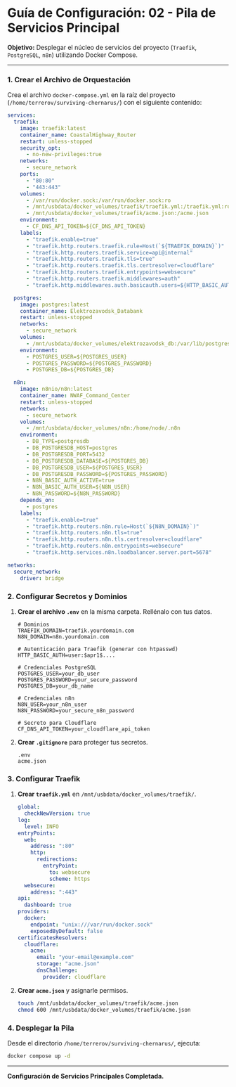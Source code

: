 # Guía de Configuración: 02 - Pila de Servicios Principal

**Objetivo:** Desplegar el núcleo de servicios del proyecto (`Traefik`, `PostgreSQL`, `n8n`) utilizando Docker Compose.

---

### 1. Crear el Archivo de Orquestación

Crea el archivo `docker-compose.yml` en la raíz del proyecto (`/home/terrerov/surviving-chernarus/`) con el siguiente contenido:

```yaml
services:
  traefik:
    image: traefik:latest
    container_name: CoastalHighway_Router
    restart: unless-stopped
    security_opt:
      - no-new-privileges:true
    networks:
      - secure_network
    ports:
      - "80:80"
      - "443:443"
    volumes:
      - /var/run/docker.sock:/var/run/docker.sock:ro
      - /mnt/usbdata/docker_volumes/traefik/traefik.yml:/traefik.yml:ro
      - /mnt/usbdata/docker_volumes/traefik/acme.json:/acme.json
    environment:
      - CF_DNS_API_TOKEN=${CF_DNS_API_TOKEN}
    labels:
      - "traefik.enable=true"
      - "traefik.http.routers.traefik.rule=Host(`${TRAEFIK_DOMAIN}`)"
      - "traefik.http.routers.traefik.service=api@internal"
      - "traefik.http.routers.traefik.tls=true"
      - "traefik.http.routers.traefik.tls.certresolver=cloudflare"
      - "traefik.http.routers.traefik.entrypoints=websecure"
      - "traefik.http.routers.traefik.middlewares=auth"
      - "traefik.http.middlewares.auth.basicauth.users=${HTTP_BASIC_AUTH}"

  postgres:
    image: postgres:latest
    container_name: Elektrozavodsk_Databank
    restart: unless-stopped
    networks:
      - secure_network
    volumes:
      - /mnt/usbdata/docker_volumes/elektrozavodsk_db:/var/lib/postgresql/data
    environment:
      - POSTGRES_USER=${POSTGRES_USER}
      - POSTGRES_PASSWORD=${POSTGRES_PASSWORD}
      - POSTGRES_DB=${POSTGRES_DB}

  n8n:
    image: n8nio/n8n:latest
    container_name: NWAF_Command_Center
    restart: unless-stopped
    networks:
      - secure_network
    volumes:
      - /mnt/usbdata/docker_volumes/n8n:/home/node/.n8n
    environment:
      - DB_TYPE=postgresdb
      - DB_POSTGRESDB_HOST=postgres
      - DB_POSTGRESDB_PORT=5432
      - DB_POSTGRESDB_DATABASE=${POSTGRES_DB}
      - DB_POSTGRESDB_USER=${POSTGRES_USER}
      - DB_POSTGRESDB_PASSWORD=${POSTGRES_PASSWORD}
      - N8N_BASIC_AUTH_ACTIVE=true
      - N8N_BASIC_AUTH_USER=${N8N_USER}
      - N8N_PASSWORD=${N8N_PASSWORD}
    depends_on:
      - postgres
    labels:
      - "traefik.enable=true"
      - "traefik.http.routers.n8n.rule=Host(`${N8N_DOMAIN}`)"
      - "traefik.http.routers.n8n.tls=true"
      - "traefik.http.routers.n8n.tls.certresolver=cloudflare"
      - "traefik.http.routers.n8n.entrypoints=websecure"
      - "traefik.http.services.n8n.loadbalancer.server.port=5678"

networks:
  secure_network:
    driver: bridge
```

### 2. Configurar Secretos y Dominios

1.  **Crear el archivo `.env`** en la misma carpeta. Rellénalo con tus datos.
    ```env
    # Dominios
    TRAEFIK_DOMAIN=traefik.yourdomain.com
    N8N_DOMAIN=n8n.yourdomain.com

    # Autenticación para Traefik (generar con htpasswd)
    HTTP_BASIC_AUTH=user:$apr1$....

    # Credenciales PostgreSQL
    POSTGRES_USER=your_db_user
    POSTGRES_PASSWORD=your_secure_password
    POSTGRES_DB=your_db_name

    # Credenciales n8n
    N8N_USER=your_n8n_user
    N8N_PASSWORD=your_secure_n8n_password

    # Secreto para Cloudflare
    CF_DNS_API_TOKEN=your_cloudflare_api_token
    ```

2.  **Crear `.gitignore`** para proteger tus secretos.
    ```
    .env
    acme.json
    ```

### 3. Configurar Traefik

1.  **Crear `traefik.yml`** en `/mnt/usbdata/docker_volumes/traefik/`.
    ```yaml
    global:
      checkNewVersion: true
    log:
      level: INFO
    entryPoints:
      web:
        address: ":80"
        http:
          redirections:
            entryPoint:
              to: websecure
              scheme: https
      websecure:
        address: ":443"
    api:
      dashboard: true
    providers:
      docker:
        endpoint: "unix:///var/run/docker.sock"
        exposedByDefault: false
    certificatesResolvers:
      cloudflare:
        acme:
          email: "your-email@example.com"
          storage: "acme.json"
          dnsChallenge:
            provider: cloudflare
    ```

2.  **Crear `acme.json`** y asignarle permisos.
    ```bash
    touch /mnt/usbdata/docker_volumes/traefik/acme.json
    chmod 600 /mnt/usbdata/docker_volumes/traefik/acme.json
    ```

### 4. Desplegar la Pila

Desde el directorio `/home/terrerov/surviving-chernarus/`, ejecuta:
```bash
docker compose up -d
```
---
**Configuración de Servicios Principales Completada.**
